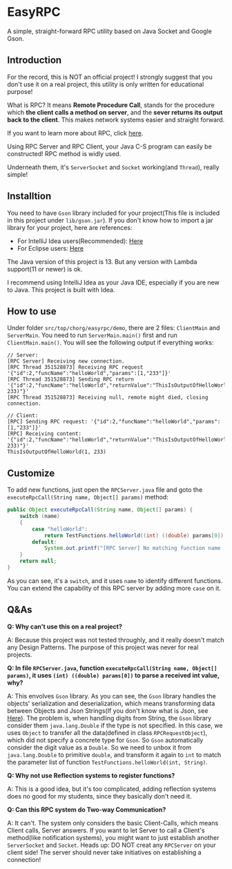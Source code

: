 # EasyRPC
A simple, straight-forward RPC utility based on Java Socket and Google Gson.

## Introduction
For the record, this is NOT an official project! I strongly suggest that you don't use it on a real project, this utility is only written for educational purpose!

What is RPC? It means **Remote Procedure Call**, stands for the procedure which **the client calls a method on server**, and the **sever returns its output back to the client**. This makes network systems easier and straight forward.

If you want to learn more about RPC, click [here](https://baike.baidu.com/item/远程过程调用/7854346?fromtitle=RPC&fromid=609861&fr=aladdin).

Using RPC Server and RPC Client, your Java C-S program can easily be constructed! RPC method is widly used.

Underneath them, it's `ServerSocket` and `Socket` working(and `Thread`), really simple!

## Installtion
You need to have `Gson` library included for your project(This file is included in this project under `lib/gson.jar`). If you don't know how to import a jar library for your project, here are references:
- For IntelliJ Idea users(Recommended): [Here](https://jingyan.baidu.com/article/ff42efa9f8161bc19e220225.html)
- For Eclipse users: [Here](https://blog.csdn.net/qq_21808961/article/details/81215590)

The Java version of this project is 13. But any version with Lambda support(11 or newer) is ok.

I recommend using IntelliJ Idea as your Java IDE, especially if you are new to Java. This project is built with Idea.

## How to use
Under folder `src/top/chorg/easyrpc/demo`, there are 2 files: `ClientMain` and `ServerMain`. You need to run `ServerMain.main()` first and run `ClientMain.main()`. You will see the following output if everything works:

```
// Server:
[RPC Server] Receiving new connection.
[RPC Thread 351528873] Receiving RPC request '{"id":2,"funcName":"helloWorld","params":[1,"233"]}'
[RPC Thread 351528873] Sending RPC return '{"id":2,"funcName":"helloWorld","returnValue":"ThisIsOutputOfHelloWorld(1, 233)"}'
[RPC Thread 351528873] Receiving null, remote might died, closing connection.

// Client:
[RPC] Sending RPC request: '{"id":2,"funcName":"helloWorld","params":[1,"233"]}'
[RPC] Receiving content: '{"id":2,"funcName":"helloWorld","returnValue":"ThisIsOutputOfHelloWorld(1, 233)"}'
ThisIsOutputOfHelloWorld(1, 233)
```

## Customize
To add new functions, just open the `RPCServer.java` file and goto the `executeRpcCall(String name, Object[] params)` method:

```java
public Object executeRpcCall(String name, Object[] params) {
    switch (name)
    {
        case "helloWorld":
            return TestFunctions.helloWorld((int) ((double) params[0]), (String) params[1]);
        default:
            System.out.printf("[RPC Server] No matching function name '%s'.\n", name);
    }
    return null;
}
```

As you can see, it's a `switch`, and it uses `name` to identify different functions. You can extend the capability of this RPC server by adding more `case` on it.

## Q&As
**Q: Why can't use this on a real project?**

A: Because this project was not tested throughly, and it really doesn't match any Design Patterns. The purpose of this project was never for real projects.

**Q: In file `RPCServer.java`, function `executeRpcCall(String name, Object[] params)`, it uses `(int) ((double) params[0])` to parse a received int value, why?**

A: This envolves `Gson` library. As you can see, the `Gson` library handles the objects' serialization and deserialization, which means transforming data between Objects and Json Strings(If you don't know what is Json, see [Here](https://www.runoob.com/json/json-tutorial.html)). The problem is, when handling digits from String, the `Gson` library consider them `java.lang.Double` if the type is not specified. In this case, we uses `Object` to transfer all the data(defined in class `RPCRequestObject`), which did not specify a concrete type for `Gson`. So `Gson` automatically consider the digit value as a `Double`. So we need to unbox it from `java.lang.Double` to primitive `double`, and transform it again to `int` to match the parameter list of function `TestFunctions.helloWorld(int, String)`.

**Q: Why not use Reflection systems to register functions?**

A: This is a good idea, but it's too complicated, adding reflection systems does no good for my students, since they basically don't need it.

**Q: Can this RPC system do Two-way Communication?**

A: It can't. The system only considers the basic Client-Calls, which means Client calls, Server answers. If you want to let Server to call a Client's method(like notification systems), you might want to just establish another `ServerSocket` and `Socket`. Heads up: DO NOT creat any `RPCServer` on your client side! The server should never take initiatives on establishing a connection!
